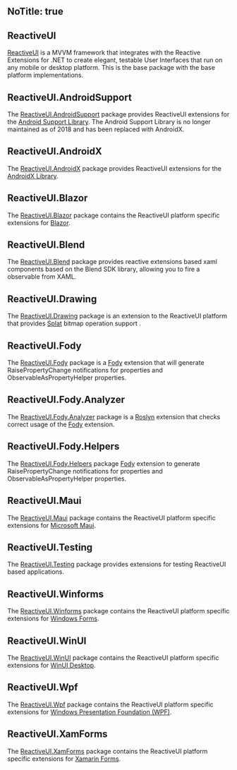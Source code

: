 NoTitle: true
---
## ReactiveUI
[ReactiveUI](https://www.reactiveui.net/api/reactiveui/) is a MVVM framework that integrates with the Reactive Extensions for .NET to create elegant, testable User Interfaces that run on any mobile or desktop platform. This is the base package with the base platform implementations.

## ReactiveUI.AndroidSupport
 The [ReactiveUI.AndroidSupport](https://www.reactiveui.net/docs/guidelines/platform/xamarin-android) package provides ReactiveUI extensions for the [Android Support Library](https://www.tutorialspoint.com/android/android_support_library.htm#:~:text=The%20Android%20Support%20Library%20package%20is%20a%20set,is%20backward-compatible%20to%20a%20specific%20Android%20API%20level.). The Android Support Library is no longer maintained as of 2018 and has been replaced with AndroidX.

## ReactiveUI.AndroidX
The [ReactiveUI.AndroidX](https://www.reactiveui.net/docs/guidelines/platform/xamarin-android) package provides ReactiveUI extensions for the [AndroidX Library](https://developer.android.com/jetpack/androidx). 

## ReactiveUI.Blazor
The [ReactiveUI.Blazor](https://www.reactiveui.net/docs/guidelines/platform/blazor) package contains the ReactiveUI platform specific extensions for [Blazor](https://dotnet.microsoft.com/en-us/apps/aspnet/web-apps/blazor). 

## ReactiveUI.Blend
The [ReactiveUI.Blend](https://www.reactiveui.net/api/reactiveui.blend/) package provides reactive extensions based xaml components based on the Blend SDK library, allowing you to fire a observable from XAML.

## ReactiveUI.Drawing
The [ReactiveUI.Drawing](https://www.reactiveui.net/api/reactiveui.drawing/) package is an extension to the ReactiveUI platform that provides [Splat](https://github.com/reactiveui/splat) bitmap operation support .

## ReactiveUI.Fody
The [ReactiveUI.Fody](https://www.reactiveui.net/api/reactiveui.fody/) package is a [Fody](https://github.com/Fody/Fody) extension that will generate RaisePropertyChange notifications for properties and ObservableAsPropertyHelper properties.

## ReactiveUI.Fody.Analyzer
The [ReactiveUI.Fody.Analyzer](https://www.reactiveui.net/api/reactiveui.fody.analyzer/) package is a [Roslyn](https://learn.microsoft.com/en-us/dotnet/csharp/roslyn-sdk/) extension that checks correct usage of the [Fody](https://github.com/Fody/Fody) extension.

## ReactiveUI.Fody.Helpers
The [ReactiveUI.Fody.Helpers](https://www.reactiveui.net/api/reactiveui.fody.helpers/) package [Fody](https://github.com/Fody/Fody) extension to generate RaisePropertyChange notifications for properties and ObservableAsPropertyHelper properties.
## ReactiveUI.Maui
The [ReactiveUI.Maui](https://www.reactiveui.net/api/reactiveui.maui/) package contains the ReactiveUI platform specific extensions for [Microsoft Maui](https://dotnet.microsoft.com/en-us/apps/maui).

## ReactiveUI.Testing
The [ReactiveUI.Testing](https://www.reactiveui.net/api/reactiveui.testing/) package provides extensions for testing ReactiveUI based applications.

## ReactiveUI.Winforms
The [ReactiveUI.Winforms](https://www.reactiveui.net/api/reactiveui.winforms/) package contains the ReactiveUI platform specific extensions for [Windows Forms](https://visualstudio.microsoft.com/vs/features/universal-windows-platform/).

## ReactiveUI.WinUI
The [ReactiveUI.WinUI](https://www.reactiveui.net/api/reactiveui.winui/) package contains the ReactiveUI platform specific extensions for [WinUI Desktop](https://learn.microsoft.com/en-us/windows/apps/winui/).

## ReactiveUI.Wpf
The [ReactiveUI.Wpf](https://www.reactiveui.net/api/reactiveui.wpf/) package contains the ReactiveUI platform specific extensions for [Windows Presentation Foundation (WPF)](https://learn.microsoft.com/en-us/dotnet/desktop/wpf/overview/?view=netdesktop-6.0).

## ReactiveUI.XamForms
The [ReactiveUI.XamForms](https://www.reactiveui.net/api/reactiveui.xamforms/) package contains the ReactiveUI platform specific extensions for [Xamarin Forms](https://learn.microsoft.com/en-us/xamarin/xamarin-forms/).

